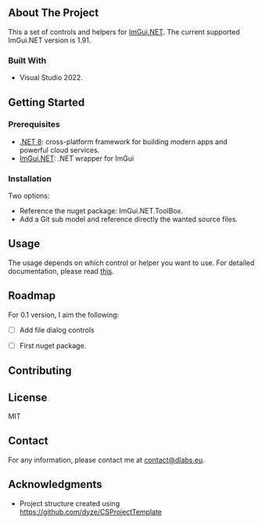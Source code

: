 ## About The Project

This a set of controls and helpers for [ImGui.NET](https://github.com/ImGuiNET/ImGui.NET).
The current supported ImGui.NET version is 1.91.

### Built With

* Visual Studio 2022.

## Getting Started

### Prerequisites

* [.NET 8](https://dotnet.microsoft.com/en-us/): cross-platform framework for building modern apps and powerful cloud services.
* [ImGui.NET](https://github.com/ImGuiNET/ImGui.NET): .NET wrapper for ImGui

### Installation

Two options:
* Reference the nuget package: ImGui.NET.ToolBox.
* Add a Git sub model and reference directly the wanted source files.

## Usage

The usage depends on which control or helper you want to use.
For detailed documentation, please read [this](./docs/index.MD).

## Roadmap

For 0.1 version, I aim the following:
* [ ] Add file dialog controls
* [ ] First nuget package.


## Contributing

## License

MIT

## Contact

For any information, please contact me at contact@dlabs.eu.

## Acknowledgments

* Project structure created using https://github.com/dyze/CSProjectTemplate

